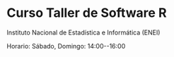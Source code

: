 Curso Taller de Software R
===
Instituto Nacional de Estadística e Informática (ENEI)


Horario: Sábado, Domingo: 14:00--16:00